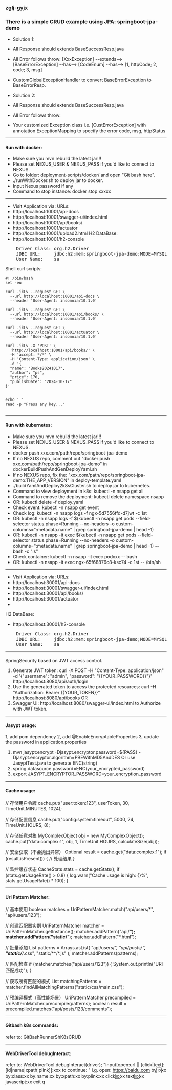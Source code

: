 ### zglj-gyjx
### There is a simple CRUD example using JPA: springboot-jpa-demo
- Solution 1:
- All Response should extends BaseSuccessResp.java
- All Error follows throw:
  [XxxException] --extends--> [BaseErrorException] --has--> [CodeEnum] --has--> [1, httpCode; 2, code; 3, msg]
- CustomGlobalExceptionHandler to convert BaseErrorException to BaseErrorResp. 

- Solution 2:
- All Response should extends BaseSuccessResp.java
- All Error follows throw:
- Your customized Exception class i.e. [CustErrorException] with annotation ExceptionMapping to specify the error code, msg, httpStatus
---
#### Run with docker:
- Make sure you mvn rebuild the latest jar!!!
- Please set NEXUS_USER & NEXUS_PASS if you'd like to connect to NEXUS.
- Go to folder: deployment-scripts/docker/ and open "Git bash here".
- ./runWithDocker.sh to deploy jar to docker.
- Input Nexus password if any
- Command to stop instance: docker stop xxxxx
---
- Visit Application via:
URLs:
- http://localhost:10001/api-docs
- http://localhost:10001/swagger-ui/index.html
- http://localhost:10001/api/books/
- http://localhost:10001/actuator
- http://localhost:10001/upload2.html
H2 DataBase:
- http://localhost:10001/h2-console
<pre>
    Driver Class: org.h2.Driver
    JDBC URL:     jdbc:h2:mem:springboot-jpa-demo;MODE=MYSQL;DB_CLOSE_DELAY=-1
    User Name:    sa
</pre>

Shell curl scripts:
```shell
#! /bin/bash
set -eu

curl -ikLv --request GET \
  --url http://localhost:10001/api-docs \
  --header 'User-Agent: insomnia/10.1.0'

curl -ikLv --request GET \
  --url http://localhost:10001/api/books/ \
  --header 'User-Agent: insomnia/10.1.0'

curl -ikLv --request GET \
  --url http://localhost:10001/actuator \
  --header 'User-Agent: insomnia/10.1.0'

curl -ikLv -X 'POST' \
  'http://localhost:10001/api/books/' \
  -H 'accept: */*' \
  -H 'Content-Type: application/json' \
  -d '{
  "name": "Books20241017",
  "author": "ps",
  "price": 170,
  "publishDate": "2024-10-17"
}'


echo ' '
read -p "Press any key..."
    
```

---
#### Run with kubernetes:
- Make sure you mvn rebuild the latest jar!!!
- Please set NEXUS_USER & NEXUS_PASS if you'd like to connect to NEXUS.
- docker push xxx.com/path/repo/springboot-jpa-demo
- If no NEXUS repo, comment out "docker push xxx.com/path/repo/springboot-jpa-demo" in dockerBuildPushAndGenDeployYaml.sh
- If no NEXUS repo, fix the: "xxx.com/path/repo/springboot-jpa-demo:THE_APP_VERSION" in deploy-template.yaml
- ./buildYamlAndDeploy2k8sCluster.sh to deploy jar to kubernetes.
- Command to view deployment in k8s: kubectl -n nsapp get all
- Command to remove the deployment: kubectl delete namespace nsapp
- OR: kubectl delete -f deploy.yaml
- Check event: kubectl -n nsapp get event
- Check log: kubectl -n nsapp logs -f ngx-5d7556ffd-d7jwt -c 1st
- OR: kubectl -n nsapp logs -f $(kubectl -n nsapp get pods --field-selector status.phase=Running --no-headers -o custom-columns=":metadata.name" | grep springboot-jpa-demo | head -1)
- OR: kubectl -n nsapp -it exec $(kubectl -n nsapp get pods --field-selector status.phase=Running --no-headers -o custom-columns=":metadata.name" | grep springboot-jpa-demo | head -1) -- bash -c "ls"
- Check container: kubectl -n nsapp -it exec podxxx -- bash 
- OR: kubectl -n nsapp -it exec ngx-65f68876c8-ksc74  -c 1st -- /bin/sh
--- 
- Visit Application via:
  URLs:
- http://localhost:30001/api-docs
- http://localhost:30001/swagger-ui/index.html
- http://localhost:30001/api/books/
- http://localhost:30001/actuator
-
H2 DataBase:
- http://localhost:30001/h2-console
<pre>
    Driver Class: org.h2.Driver
    JDBC URL:     jdbc:h2:mem:springboot-jpa-demo;MODE=MYSQL
    User Name:    sa
</pre>

---
####
SpringSecurity based on JWT access control.
1. Generate JWT token: curl -X POST -H "Content-Type: application/json" -d '{"username": "admin", "password": "{{YOUR_PASSWORD}}"}' http://localhost:8080/api/auth/login
2. Use the generated token to access the protected resources: curl -H "Authorization: Bearer {{YOUR_TOKEN}}" http://localhost:8080/api/books
   OR
3. Swagger UI: http://localhost:8080/swagger-ui/index.html to Authorize with JWT token.

---
#### Jasypt usage:
1, add pom dependency
2, add @EnableEncryptableProperties
3, update the password in application.properties

   1. mvn jasypt:encrypt -Djasypt.encryptor.password=${PASS} -Djasypt.encryptor.algorithm=PBEWithMD5AndDES
Or use JasyptTest.java to generate ENC(string)
   2. spring.datasource.password=ENC(your_encrypted_password)
   3. export JASYPT_ENCRYPTOR_PASSWORD=your_encryption_password

---
#### Cache usage:
// 存储用户令牌
cache.put("user:token:123", userToken, 30, TimeUnit.MINUTES, 1024);

// 存储配置信息
cache.put("config:system:timeout", 5000, 24, TimeUnit.HOURS, 8);

// 存储任意对象
MyComplexObject obj = new MyComplexObject();
cache.put("data:complex:1", obj, 1, TimeUnit.HOURS, calculateSize(obj));

// 安全获取（不会抛出异常）
Optional<MyComplexObject> result = cache.get("data:complex:1");
if (result.isPresent()) {
// 处理结果
}

// 监控缓存状态
CacheStats stats = cache.getStats();
if (stats.getUsageRate() > 0.8) {
log.warn("Cache usage is high: {}%", stats.getUsageRate() * 100);
}


---
#### Uri Pattern Matcher:
// 基本使用
boolean matches = UriPatternMatcher.match("api/users/*", "api/users/123");

// 创建匹配器实例
UriPatternMatcher matcher = UriPatternMatcher.getInstance();
matcher.addPattern("api/**");
matcher.addPattern("static/**");
matcher.addPattern("*.html");

// 批量添加
List<String> patterns = Arrays.asList(
"api/users/*",
"api/posts/**",
"static/**/*.css",
"static/**/*.js"
);
matcher.addPatterns(patterns);

// 匹配检查
if (matcher.matches("api/users/123")) {
System.out.println("URI匹配成功");
}

// 获取所有匹配的模式
List<String> matchingPatterns = matcher.findAllMatchingPatterns("static/css/main.css");

// 预编译模式（高性能场景）
UriPatternMatcher precompiled = UriPatternMatcher.precompile(patterns);
boolean result = precompiled.matches("api/posts/123/comments");


---
#### Gitbash k8s commands:
refer to: GitBashRunnerShK8sCRUD


---
#### WebDriverTool debugInteract:
refer to: WebDriverTool.debugInteract(driver);
"Input[open:url || [click|text]:[id|name|xpath|plink]]:xxx to continue: "
i.g.
open: https://baidu.com
by:id:xx
by:class:xx
by:name:xx
by:xpath:xx
by:plink:xx
click:id:xx
text:id:xx
javascript:xx
exit
q

